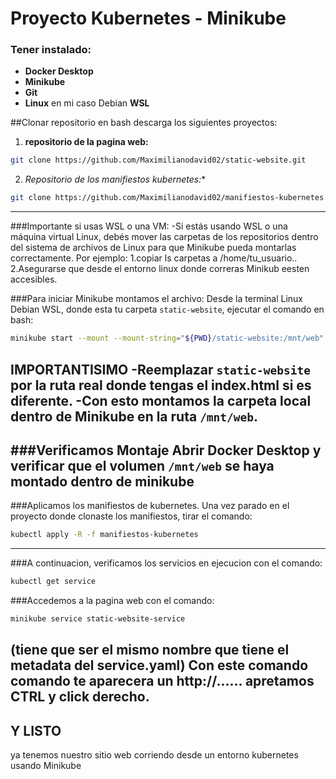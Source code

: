 # Proyecto Kubernetes - Minikube
### Tener instalado:
- **Docker Desktop**
- **Minikube**
- **Git**
- **Linux** en mi caso Debian **WSL**

##Clonar repositorio en bash
descarga los siguientes proyectos:
1. **repositorio de la pagina web:**
```bash
git clone https://github.com/Maximilianodavid02/static-website.git
```
2. *Repositorio de los manifiestos kubernetes:**
```bash
git clone https://github.com/Maximilianodavid02/manifiestos-kubernetes.git
```
---
###Importante si usas WSL o una VM:
-Si estás usando WSL o una máquina virtual Linux, debés mover las carpetas de los repositorios dentro del sistema de archivos de Linux para que Minikube pueda montarlas correctamente.
Por ejemplo:
1.copiar ls carpetas a /home/tu_usuario..
2.Asegurarse que desde el entorno linux donde correras Minikub eesten accesibles.

###Para iniciar Minikube montamos el archivo:
Desde la terminal Linux Debian WSL, donde esta tu carpeta `static-website`, ejecutar el comando en bash:
```bash
minikube start --mount --mount-string="${PWD}/static-website:/mnt/web"
```

**IMPORTANTISIMO**
-Reemplazar `static-website` por la **ruta real donde tengas el index.html** si es diferente.
-Con esto montamos la carpeta local dentro de Minikube en la ruta `/mnt/web`.
---
###Verificamos Montaje
Abrir **Docker Desktop** y verificar que el volumen `/mnt/web` se haya montado dentro de minikube 
---
###Aplicamos los manifiestos de kubernetes.
Una vez parado en el proyecto donde clonaste los manifiestos, tirar el comando:
```bash
kubectl apply -R -f manifiestos-kubernetes
```
---
###A continuacion, verificamos los servicios en ejecucion con el comando:
```bash
kubectl get service
```

###Accedemos a la pagina web con el comando:
```bash
minikube service static-website-service
```
(tiene que ser el mismo nombre que tiene el metadata del service.yaml)
Con este comando comando te aparecera un http://...... apretamos CTRL y click derecho.
---
**Y LISTO** 
---
ya tenemos nuestro sitio web corriendo desde un entorno kubernetes usando Minikube 









